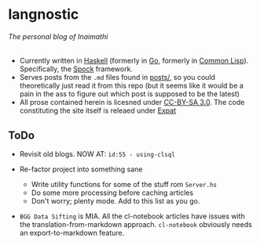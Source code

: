 # langnostic
###### The personal blog of Inaimathi

- Currently written in [Haskell](https://www.haskell.org/) (formerly in [Go](http://golang.org/), formerly in [Common Lisp](https://common-lisp.net/)). Specifically, the [Spock](https://www.spock.li/) framework.
- Serves posts from the `.md` files found in [posts/](https://github.com/Inaimathi/langnostic/tree/master/posts/), so you could theoretically just read it from this repo (but it seems like it would be a pain in the ass to figure out which post is supposed to be the latest)
- All prose contained herein is licesned under [CC-BY-SA 3.0](http://creativecommons.org/licenses/by-sa/3.0/). The code constituting the site itself is releaed under [Expat](http://directory.fsf.org/wiki/License:Expat)

## ToDo

- Revisit old blogs. NOW AT: `id:55 - using-clsql`

- Re-factor project into something sane
	- Write utility functions for some of the stuff rom `Server.hs`
	- Do some more processing before caching articles
	- Don't worry; plenty mode. Add to this list as you go.

- `BGG Data Sifting` is MIA. All the cl-notebook articles have issues with the translation-from-markdown approach. `cl-notebook` obviously needs an export-to-markdown feature.
